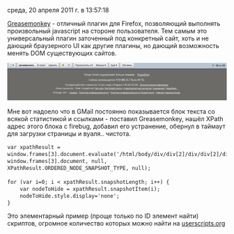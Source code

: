 среда, 20 апреля 2011 г. в 13:57:18

[Greasemonkey](https://addons.mozilla.org/ru/firefox/addon/greasemonkey/) - отличный плагин для Firefox, позволяющий выполнять произвольный javascript на стороне пользователя. Тем самым это универсальный плагин заточенный под конкретный сайт, хоть и не дающий браузерного UI как другие плагины, но дающий возможность менять DOM существующих сайтов.

![](img/Pasted%20image%2020241019193024.png)

Мне вот надоело что в GMail постоянно показывается блок текста со всякой статистикой и ссылками - поставил Greasemonkey, нашёл XPath адрес этого блока с firebug, добавил его устранение, обернул в таймаут для загрузки страницы и вуаля.. чистота.

```
var xpathResult = window.frames[3].document.evaluate('/html/body/div/div[2]/div/div[2]/div/div[2]/div[2]', window.frames[3].document, null, XPathResult.ORDERED_NODE_SNAPSHOT_TYPE, null);

for (var i=0; i < xpathResult.snapshotLength; i++) {
    var nodeToHide = xpathResult.snapshotItem(i);
    nodeToHide.style.display='none';
}
```

Это элементарный пример (проще только по ID элемент найти) скриптов, огромное количество которых можно найти на [userscripts.org](http://userscripts.org/)